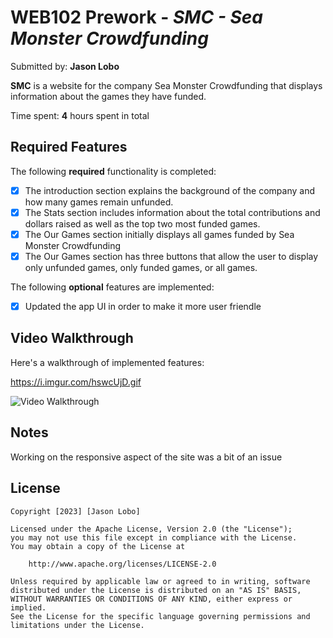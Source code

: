 # WEB102 Prework - *SMC - Sea Monster Crowdfunding*

Submitted by: **Jason Lobo**

**SMC** is a website for the company Sea Monster Crowdfunding that displays information about the games they have funded.

Time spent: **4** hours spent in total

## Required Features

The following **required** functionality is completed:

* [x] The introduction section explains the background of the company and how many games remain unfunded.
* [x] The Stats section includes information about the total contributions and dollars raised as well as the top two most funded games.
* [x] The Our Games section initially displays all games funded by Sea Monster Crowdfunding
* [x] The Our Games section has three buttons that allow the user to display only unfunded games, only funded games, or all games.

The following **optional** features are implemented:

* [x] Updated the app UI in order to make it more user friendle

## Video Walkthrough

Here's a walkthrough of implemented features:

https://i.imgur.com/hswcUjD.gif

<img src='https://i.imgur.com/hswcUjD.mp4' title='SMC Video Walkthrough' width='' alt='Video Walkthrough' />

## Notes

Working on the responsive aspect of the site was a bit of an issue

## License

    Copyright [2023] [Jason Lobo]

    Licensed under the Apache License, Version 2.0 (the "License");
    you may not use this file except in compliance with the License.
    You may obtain a copy of the License at

        http://www.apache.org/licenses/LICENSE-2.0

    Unless required by applicable law or agreed to in writing, software
    distributed under the License is distributed on an "AS IS" BASIS,
    WITHOUT WARRANTIES OR CONDITIONS OF ANY KIND, either express or implied.
    See the License for the specific language governing permissions and
    limitations under the License.
